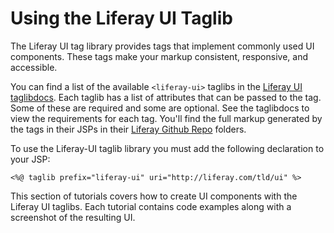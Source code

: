 # Using the Liferay UI Taglib [](id=using-the-liferay-ui-taglib-in-your-portlets)

The Liferay UI tag library provides tags that implement commonly used UI 
components. These tags make your markup consistent, responsive, and accessible. 

You can find a list of the available `<liferay-ui>` taglibs in the 
[Liferay UI taglibdocs](https://docs.liferay.com/portal/7.1-latest/taglibs/util-taglib/liferay-ui/tld-summary.html). 
Each taglib has a list of attributes that can be passed to the tag. Some of 
these are required and some are optional. See the taglibdocs to view the 
requirements for each tag. You'll find the full markup generated by the tags in 
their JSPs in their 
[Liferay Github Repo](https://github.com/liferay/liferay-portal/tree/7.1.x/portal-web/docroot/html/taglib/ui) 
folders.

To use the Liferay-UI taglib library you must add the following declaration to 
your JSP:

    <%@ taglib prefix="liferay-ui" uri="http://liferay.com/tld/ui" %>

This section of tutorials covers how to create UI components with the Liferay UI 
taglibs. Each tutorial contains code examples along with a screenshot of the 
resulting UI. 
